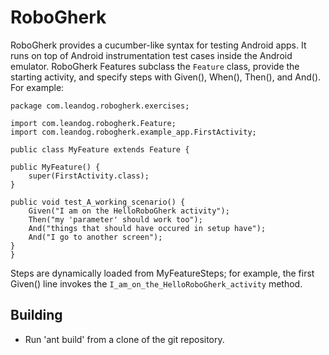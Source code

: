RoboGherk
=========

RoboGherk provides a cucumber-like syntax for testing Android apps.  It runs
on top of Android instrumentation test cases inside the Android emulator.
RoboGherk Features subclass the `Feature` class, provide the starting
activity, and specify steps with Given(), When(), Then(), and And().  For
example:

    package com.leandog.robogherk.exercises;

    import com.leandog.robogherk.Feature;
    import com.leandog.robogherk.example_app.FirstActivity;

    public class MyFeature extends Feature {

	public MyFeature() {
	    super(FirstActivity.class);
	}

	public void test_A_working_scenario() {
	    Given("I am on the HelloRoboGherk activity");
	    Then("my 'parameter' should work too");
	    And("things that should have occured in setup have");
	    And("I go to another screen");
	}
    }

Steps are dynamically loaded from MyFeatureSteps; for example, the first
Given() line invokes the `I_am_on_the_HelloRoboGherk_activity` method.

Building
--------

* Run 'ant build' from a clone of the git repository.


